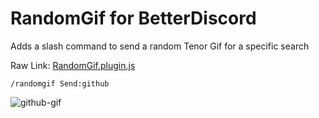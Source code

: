 # RandomGif for BetterDiscord

Adds a slash command to send a random Tenor Gif for a specific search

Raw Link:
[RandomGif.plugin.js](https://raw.githubusercontent.com/Luois45/RandomGif-BetterDiscord/main/RandomGif.plugin.js)

`/randomgif Send:github`

![github-gif](https://media.tenor.com/5NcHgJKFcWkAAAAC/developer-dev-youtube-google.gif)

